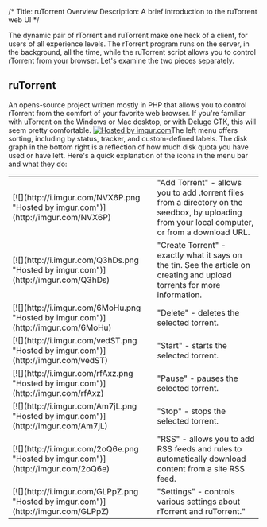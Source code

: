 /*
Title: ruTorrent Overview
Description: A brief introduction to the ruTorrent web UI
*/

The dynamic pair of rTorrent and ruTorrent make one heck of a client, for users of all experience levels. The rTorrent program runs on the server, in the background, all the time, while the ruTorrent script allows you to control rTorrent from your browser. Let's examine the two pieces separately.

## ruTorrent

An opens-source project written mostly in PHP that allows you to control rTorrent from the comfort of your favorite web browser. If you're familiar with uTorrent on the Windows or Mac desktop, or with Deluge GTK, this will seem pretty comfortable. [![](http://i.imgur.com/53fKG.png "Hosted by imgur.com")](http://imgur.com/53fKG)The left menu offers sorting, including by status, tracker, and custom-defined labels. The disk graph in the bottom right is a reflection of how much disk quota you have used or have left. Here's a quick explanation of the icons in the menu bar and what they do:

<table>

<tbody>

<tr>

<td>[![](http://i.imgur.com/NVX6P.png "Hosted by imgur.com")](http://imgur.com/NVX6P)</td>

<td>"Add Torrent" - allows you to add .torrent files from a directory on the seedbox, by uploading from your local computer, or from a download URL.</td>

</tr>

<tr>

<td>[![](http://i.imgur.com/Q3hDs.png "Hosted by imgur.com")](http://imgur.com/Q3hDs)</td>

<td>"Create Torrent" - exactly what it says on the tin. See the article on creating and upload torrents for more information.</td>

</tr>

<tr>

<td>[![](http://i.imgur.com/6MoHu.png "Hosted by imgur.com")](http://imgur.com/6MoHu)</td>

<td>"Delete" - deletes the selected torrent.</td>

</tr>

<tr>

<td>[![](http://i.imgur.com/vedST.png "Hosted by imgur.com")](http://imgur.com/vedST)</td>

<td>"Start" - starts the selected torrent.</td>

</tr>

<tr>

<td>[![](http://i.imgur.com/rfAxz.png "Hosted by imgur.com")](http://imgur.com/rfAxz)</td>

<td>"Pause" - pauses the selected torrent.</td>

</tr>

<tr>

<td>[![](http://i.imgur.com/Am7jL.png "Hosted by imgur.com")](http://imgur.com/Am7jL)</td>

<td>"Stop" - stops the selected torrent.</td>

</tr>

<tr>

<td>[![](http://i.imgur.com/2oQ6e.png "Hosted by imgur.com")](http://imgur.com/2oQ6e)</td>

<td>"RSS" - allows you to add RSS feeds and rules to automatically download content from a site RSS feed.</td>

</tr>

<tr>

<td>[![](http://i.imgur.com/GLPpZ.png "Hosted by imgur.com")](http://imgur.com/GLPpZ)</td>

<td>"Settings" - controls various settings about rTorrent and ruTorrent."</td>

</tr>

</tbody>

</table>